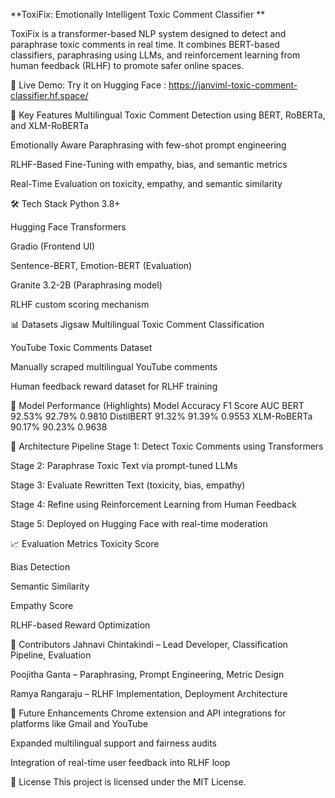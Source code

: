 **ToxiFix: Emotionally Intelligent Toxic Comment Classifier
**

ToxiFix is a transformer-based NLP system designed to detect and paraphrase toxic comments in real time. It combines BERT-based classifiers, paraphrasing using LLMs, and reinforcement learning from human feedback (RLHF) to promote safer online spaces.

🚀 Live Demo: Try it on Hugging Face : https://janviml-toxic-comment-classifier.hf.space/

🧠 Key Features
Multilingual Toxic Comment Detection using BERT, RoBERTa, and XLM-RoBERTa

Emotionally Aware Paraphrasing with few-shot prompt engineering

RLHF-Based Fine-Tuning with empathy, bias, and semantic metrics

Real-Time Evaluation on toxicity, empathy, and semantic similarity

🛠 Tech Stack
Python 3.8+

Hugging Face Transformers

Gradio (Frontend UI)

Sentence-BERT, Emotion-BERT (Evaluation)

Granite 3.2-2B (Paraphrasing model)

RLHF custom scoring mechanism

📊 Datasets
Jigsaw Multilingual Toxic Comment Classification

YouTube Toxic Comments Dataset

Manually scraped multilingual YouTube comments

Human feedback reward dataset for RLHF training

🧪 Model Performance (Highlights)
Model	Accuracy	F1 Score	AUC
BERT	92.53%	92.79%	0.9810
DistilBERT	91.32%	91.39%	0.9553
XLM-RoBERTa	90.17%	90.23%	0.9638

🧬 Architecture Pipeline
Stage 1: Detect Toxic Comments using Transformers

Stage 2: Paraphrase Toxic Text via prompt-tuned LLMs

Stage 3: Evaluate Rewritten Text (toxicity, bias, empathy)

Stage 4: Refine using Reinforcement Learning from Human Feedback

Stage 5: Deployed on Hugging Face with real-time moderation

📈 Evaluation Metrics
Toxicity Score

Bias Detection

Semantic Similarity

Empathy Score

RLHF-based Reward Optimization

👥 Contributors
Jahnavi Chintakindi – Lead Developer, Classification Pipeline, Evaluation

Poojitha Ganta – Paraphrasing, Prompt Engineering, Metric Design

Ramya Rangaraju – RLHF Implementation, Deployment Architecture

📌 Future Enhancements
Chrome extension and API integrations for platforms like Gmail and YouTube

Expanded multilingual support and fairness audits

Integration of real-time user feedback into RLHF loop

📃 License
This project is licensed under the MIT License.

